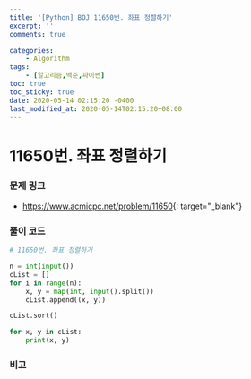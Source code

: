 ```yaml
---
title: '[Python] BOJ 11650번. 좌표 정렬하기'
excerpt: ''
comments: true

categories:
    - Algorithm
tags:
    - [알고리즘,백준,파이썬]
toc: true
toc_sticky: true
date: 2020-05-14 02:15:20 -0400
last_modified_at: 2020-05-14T02:15:20+08:00
---
```


# 11650번. 좌표 정렬하기

### 문제 링크

-   <https://www.acmicpc.net/problem/11650>{: target="\_blank"}

### 풀이 코드

```python
# 11650번. 좌표 정렬하기

n = int(input())
cList = []
for i in range(n):
    x, y = map(int, input().split())
    cList.append((x, y))

cList.sort()

for x, y in cList:
    print(x, y)
```

### 비고

